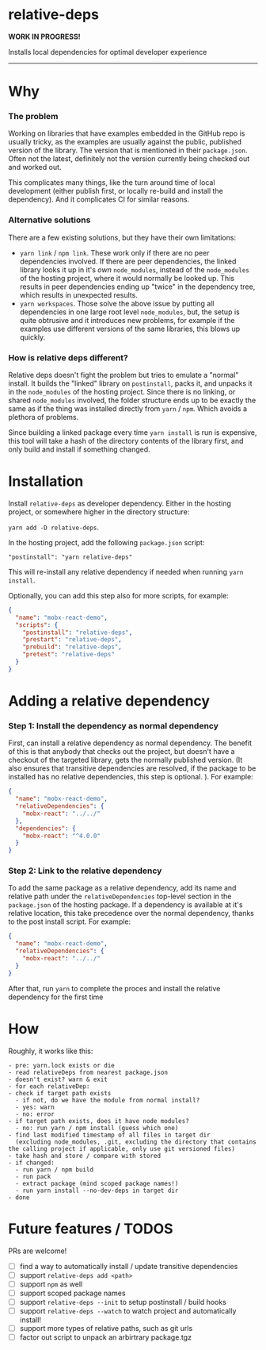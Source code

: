 # relative-deps

**WORK IN PROGRESS!**

Installs local dependencies for optimal developer experience

---

# Why

### The problem

Working on libraries that have examples embedded in the GitHub repo is usually tricky, as the examples are usually against the public, published version of the library. The version that is mentioned in their `package.json`. Often not the latest, definitely not the version currently being checked out and worked out.

This complicates many things, like the turn around time of local development (either publish first, or locally re-build and install the dependency). And it complicates CI for similar reasons.

### Alternative solutions

There are a few existing solutions, but they have their own limitations:

- `yarn link` / `npm link`. These work only if there are no peer dependencies involved. If there are peer dependencies, the linked library looks it up in it's _own_ `node_modules`, instead of the `node_modules` of the hosting project, where it would normally be looked up. This results in peer dependencies ending up "twice" in the dependency tree, which results in unexpected results.
- `yarn workspaces`. Those solve the above issue by putting all dependencies in one large root level `node_modules`, but, the setup is quite obtrusive and it introduces new problems, for example if the examples use different versions of the same libraries, this blows up quickly.

### How is relative deps different?

Relative deps doesn't fight the problem but tries to emulate a "normal" install. It builds the "linked" library on `postinstall`, packs it, and unpacks it in the `node_modules` of the hosting project. Since there is no linking, or shared `node_modules` involved, the folder structure ends up to be exactly the same as if the thing was installed directly from `yarn` / `npm`. Which avoids a plethora of problems.

Since building a linked package every time `yarn install` is run is expensive, this tool will take a hash of the directory contents of the library first, and only build and install if something changed.

# Installation

Install `relative-deps` as developer dependency. Either in the hosting project, or somewhere higher in the directory structure:

`yarn add -D relative-deps`.

In the hosting project, add the following `package.json` script:

`"postinstall": "yarn relative-deps"`

This will re-install any relative dependency if needed when running `yarn install`.

Optionally, you can add this step also for more scripts, for example:

```json
{
  "name": "mobx-react-demo",
  "scripts": {
    "postinstall": "relative-deps",
    "prestart": "relative-deps",
    "prebuild": "relative-deps",
    "pretest": "relative-deps"
  }
}
```

# Adding a relative dependency

### Step 1: Install the dependency as normal dependency

First, can install a relative dependency as normal dependency. The benefit of this is that anybody that checks out the project, but doesn't have a checkout of the targeted library, gets the normally published version. (It also ensures that transitive dependencies are resolved, if the package to be installed has no relative dependencies, this step is optional. ).
For example:

```json
{
  "name": "mobx-react-demo",
  "relativeDependencies": {
    "mobx-react": "../../"
  },
  "dependencies": {
    "mobx-react": "^4.0.0"
  }
}
```

### Step 2: Link to the relative dependency

To add the same package as a relative dependency, add its name and relative path under the `relativeDependencies` top-level section in the `package.json` of the hosting package. If a dependency is available at it's relative location, this take precedence over the normal dependency, thanks to the post install script. For example:

```json
{
  "name": "mobx-react-demo",
  "relativeDependencies": {
    "mobx-react": "../../"
  }
}
```

After that, run `yarn` to complete the proces and install the relative dependency for the first time

# How

Roughly, it works like this:

```
- pre: yarn.lock exists or die
- read relativeDeps from nearest package.json
- doesn't exist? warn & exit
- for each relativeDep:
- check if target path exists
  - if not, do we have the module from normal install?
  - yes: warn
  - no: error
- if target path exists, does it have node modules?
  - no: run yarn / npm install (guess which one)
- find last modified timestamp of all files in target dir
  (excluding node_modules, .git, excluding the directory that contains the calling project if applicable, only use git versioned files)
- take hash and store / compare with stored
- if changed:
  - run yarn / npm build
  - run pack
  - extract package (mind scoped package names!)
  - run yarn install --no-dev-deps in target dir
- done
```

# Future features / TODOS

PRs are welcome!

- [ ] find a way to automatically install / update transitive dependencies
- [ ] support `relative-deps add <path>`
- [ ] support `npm` as well
- [ ] support scoped package names
- [ ] support `relative-deps --init` to setup postinstall / build hooks
- [ ] support `relative-deps --watch` to watch project and automatically install!
- [ ] support more types of relative paths, such as git urls
- [ ] factor out script to unpack an arbirtrary package.tgz

```

```

